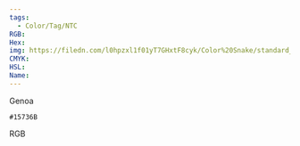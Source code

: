 ```yaml
---
tags:
  - Color/Tag/NTC
RGB:
Hex:
img: https://filedn.com/l0hpzxl1f01yT7GHxtF8cyk/Color%20Snake/standard_csv_to_svg/15736B.svg
CMYK:
HSL:
Name:
---
```

Genoa
```palette
#15736B
```
RGB
